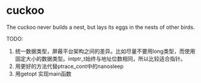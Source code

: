 # cuckoo
The cuckoo never builds a nest, but lays its eggs in the nests of other birds.


TODO:
1. 统一数据类型，屏蔽平台架构之间的差异。比如尽量不要用long类型，而使用固定大小的数据类型。intptr_t始终与地址位数相同，所以比较适合指针。
2. 用更好的方法代替ptrace_cont中的nanosleep
3. 用getopt 实现main函数